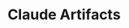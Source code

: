 ---
layout: list
title: Claude Artifacts
slug: claude-artifacts
description: >
  Interactive [Claude Artifacts](https://www.anthropic.com/news/build-artifacts) examples, tools, and applications built with Claude.
menu: true
order: 3
---